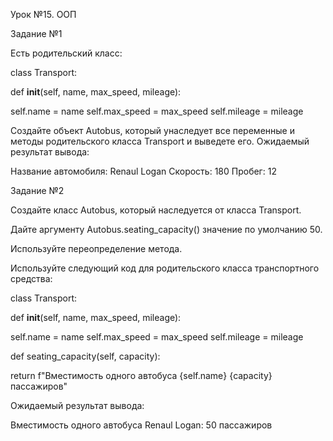 Урок №15. ООП

Задание №1

Есть родительский класс:

class Transport:

   def __init__(self, name, max_speed, mileage):

self.name = name
self.max_speed = max_speed
self.mileage = mileage
 
Создайте объект Autobus, который унаследует все переменные и методы родительского класса Transport и выведете его.
Ожидаемый результат вывода:

Название автомобиля: Renaul Logan Скорость: 180 Пробег: 12

 

Задание №2

Создайте класс Autobus, который наследуется от класса Transport.

Дайте аргументу Autobus.seating_capacity() значение по умолчанию 50.

Используйте переопределение метода.

Используйте следующий код для родительского класса транспортного средства:

 

class Transport:

def __init__(self, name, max_speed, mileage):

self.name = name
self.max_speed = max_speed
self.mileage = mileage
 
def seating_capacity(self, capacity):

return f"Вместимость одного автобуса {self.name}  {capacity} пассажиров"

 

Ожидаемый результат вывода:

Вместимость одного автобуса Renaul Logan: 50 пассажиров
